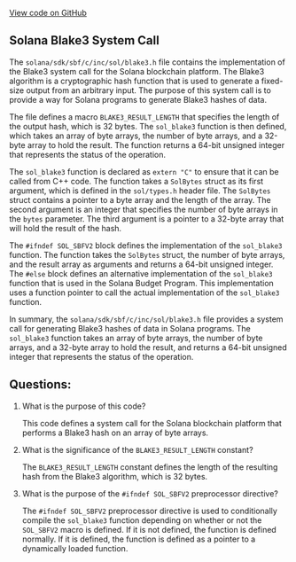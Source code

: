 [View code on GitHub](https://github.com/solana-labs/solana/blob/master/sdk/sbf/c/inc/sol/blake3.h)

## Solana Blake3 System Call

The `solana/sdk/sbf/c/inc/sol/blake3.h` file contains the implementation of the Blake3 system call for the Solana blockchain platform. The Blake3 algorithm is a cryptographic hash function that is used to generate a fixed-size output from an arbitrary input. The purpose of this system call is to provide a way for Solana programs to generate Blake3 hashes of data.

The file defines a macro `BLAKE3_RESULT_LENGTH` that specifies the length of the output hash, which is 32 bytes. The `sol_blake3` function is then defined, which takes an array of byte arrays, the number of byte arrays, and a 32-byte array to hold the result. The function returns a 64-bit unsigned integer that represents the status of the operation.

The `sol_blake3` function is declared as `extern "C"` to ensure that it can be called from C++ code. The function takes a `SolBytes` struct as its first argument, which is defined in the `sol/types.h` header file. The `SolBytes` struct contains a pointer to a byte array and the length of the array. The second argument is an integer that specifies the number of byte arrays in the `bytes` parameter. The third argument is a pointer to a 32-byte array that will hold the result of the hash.

The `#ifndef SOL_SBFV2` block defines the implementation of the `sol_blake3` function. The function takes the `SolBytes` struct, the number of byte arrays, and the result array as arguments and returns a 64-bit unsigned integer. The `#else` block defines an alternative implementation of the `sol_blake3` function that is used in the Solana Budget Program. This implementation uses a function pointer to call the actual implementation of the `sol_blake3` function.

In summary, the `solana/sdk/sbf/c/inc/sol/blake3.h` file provides a system call for generating Blake3 hashes of data in Solana programs. The `sol_blake3` function takes an array of byte arrays, the number of byte arrays, and a 32-byte array to hold the result, and returns a 64-bit unsigned integer that represents the status of the operation.
## Questions: 
 1. What is the purpose of this code?
    
    This code defines a system call for the Solana blockchain platform that performs a Blake3 hash on an array of byte arrays.

2. What is the significance of the `BLAKE3_RESULT_LENGTH` constant?
    
    The `BLAKE3_RESULT_LENGTH` constant defines the length of the resulting hash from the Blake3 algorithm, which is 32 bytes.

3. What is the purpose of the `#ifndef SOL_SBFV2` preprocessor directive?
    
    The `#ifndef SOL_SBFV2` preprocessor directive is used to conditionally compile the `sol_blake3` function depending on whether or not the `SOL_SBFV2` macro is defined. If it is not defined, the function is defined normally. If it is defined, the function is defined as a pointer to a dynamically loaded function.